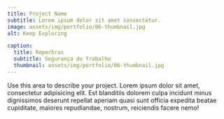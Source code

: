 ```yaml
---
title: Project Name
subtitle: Lorem ipsum dolor sit amet consectetur.
image: assets/img/portfolio/06-thumbnail.jpg
alt: Keep Exploring

caption:
  title: Roperbras
  subtitle: Segurança do Trabalho
  thumbnail: assets/img/portfolio/06-thumbnail.jpg
---
```


Use this area to describe your project. Lorem ipsum dolor sit amet, consectetur adipisicing elit. Est blanditiis dolorem culpa incidunt minus dignissimos deserunt repellat aperiam quasi sunt officia expedita beatae cupiditate, maiores repudiandae, nostrum, reiciendis facere nemo!

